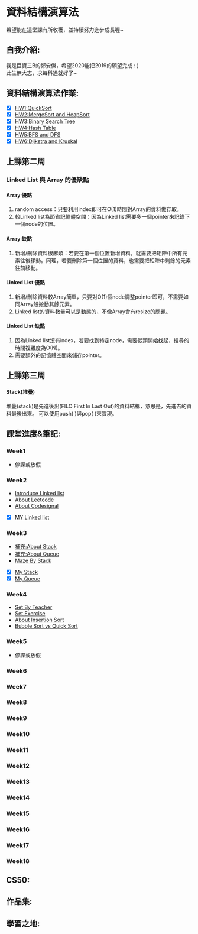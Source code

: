 # 資料結構演算法
希望能在這堂課有所收穫，並持續努力進步成長喔~

## 自我介紹:
我是巨資三B的鄭安傑，希望2020能把2019的願望完成 : ) </br>
此生無大志，求每科過就好了~

## 資料結構演算法作業:
- [x] [HW1:QuickSort](https://github.com/jay940059/-/tree/master/HW1)</br>
- [x] [HW2:MergeSort and HeapSort](https://github.com/jay940059/-/tree/master/HW2)</br>
- [x] [HW3:Binary Search Tree](https://github.com/jay940059/-/tree/master/HW3)</br>
- [x] [HW4:Hash Table](https://github.com/jay940059/-/tree/master/HW4)</br>
- [x] [HW5:BFS and DFS](https://github.com/jay940059/-/tree/master/HW5)</br>
- [x] [HW6:Dijkstra and Kruskal](https://github.com/jay940059/-/tree/master/HW6)</br>

## 上課第二周
### Linked List 與 Array 的優缺點
#### Array 優點
1. random access：只要利用index即可在O(1)時間對Array的資料做存取。
2. 較Linked list為節省記憶體空間：因為Linked list需要多一個pointer來記錄下一個node的位置。
#### Array 缺點
1. 新增/刪除資料很麻煩：若要在第一個位置新增資料，就需要把矩陣中所有元素往後移動。同理，若要刪除第一個位置的資料，也需要把矩陣中剩餘的元素往前移動。

#### Linked List 優點
1. 新增/刪除資料較Array簡單，只要對O(1)個node調整pointer即可，不需要如同Array般搬動其餘元素。
2. Linked list的資料數量可以是動態的，不像Array會有resize的問題。

#### Linked List 缺點
1. 因為Linked list沒有index，若要找到特定node，需要從頭開始找起，搜尋的時間複雜度為O(N)。
2. 需要額外的記憶體空間來儲存pointer。
## 上課第三周
#### Stack(堆疊)
堆疊(stack)是先進後出(FILO First In Last Out)的資料結構，意思是，先進去的資料最後出來。
可以使用push( )與pop( )來實現。
## 課堂進度&筆記:

### Week1
- 停課或放假
### Week2
- [Introduce Linked list](https://www.youtube.com/watch?v=WwfhLC16bis&feature=emb_logo)
- [About Leetcode](https://leetcode.com/problemset/all/)
- [About Codesignal](https://codesignal.com/)
- [x] [MY Linked list](https://github.com/C-WeiYu/WeiYu/blob/master/Leetcode/class/707.Linked%20List.py)
### Week3
- [補充:About Stack](http://alrightchiu.github.io/SecondRound/stack-introjian-jie.html)
- [補充:About Queue](http://alrightchiu.github.io/SecondRound/priority-queueintrojian-jie.html)
- [Maze By Stack](https://www.youtube.com/watch?v=yCQLluCn3rc&feature=emb_logo)
- [x] [My Stack](https://github.com/C-WeiYu/WeiYu/blob/master/Leetcode/class/155.Min%20Stack.py)
- [x] [My Queue](https://github.com/C-WeiYu/WeiYu/blob/master/Leetcode/class/232.%20Implement%20Queue%20using%20Stacks.py)
### Week4
- [Set By Teacher](https://github.com/pecu/DSA/blob/master/03_Set/set-mismatch.py)
- [Set Exercise](https://leetcode.com/problems/set-mismatch/)
- [About Insertion Sort](http://notepad.yehyeh.net/Content/Algorithm/Sort/Insertion/1.php)
- [Bubble Sort vs Quick Sort](https://www.youtube.com/watch?v=G4dwRF_Rzd0&feature=emb_logo)
### Week5
- 停課或放假
### Week6
### Week7
### Week8
### Week9
### Week10
### Week11
### Week12
### Week13
### Week14
### Week15
### Week16
### Week17
### Week18

## CS50:

## 作品集:

## 學習之地:


